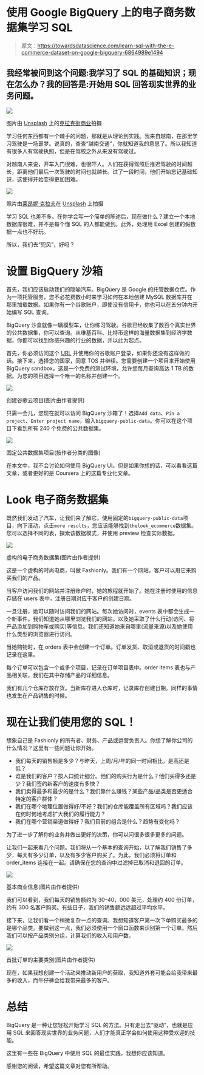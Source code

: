 # 使用 Google BigQuery 上的电子商务数据集学习 SQL

> 原文：<https://towardsdatascience.com/learn-sql-with-the-e-commerce-dataset-on-google-bigquery-6864989e1494>

## 我经常被问到这个问题:我学习了 SQL 的基础知识；现在怎么办？我的回答是:开始用 SQL 回答现实世界的业务问题。

![](img/a851dc55ebb251d879efe8a1a5ddc62f.png)

图片由 [Unsplash](https://unsplash.com?utm_source=medium&utm_medium=referral) 上的[克拉克街商业](https://unsplash.com/@mercantile?utm_source=medium&utm_medium=referral)拍摄

学习任何东西都有一个棘手的问题，那就是从理论到实践。我来自越南，在那里学习驾驶是一场噩梦。说真的，查查“越南交通”，你就知道我的意思了。所以我知道有很多人有驾驶执照，但是在驾校之外从来没有驾驶过。

对越南人来说，开车入门很难，也很吓人。人们在获得驾照后推迟驾驶的时间越长，距离他们最后一次驾驶的时间也就越长。过了一段时间，他们开始忘记基础知识，这使得开始变得更加困难。

![](img/e3ab1d6afdedd50596f7ade442fa0139.png)

照片由[莱昂妮·克拉夫](https://unsplash.com/@leoniec?utm_source=medium&utm_medium=referral)在 [Unsplash](https://unsplash.com?utm_source=medium&utm_medium=referral) 上拍摄

学习 SQL 也差不多。在你学会写一个简单的陈述后，现在做什么？建立一个本地数据库很难，并不是每个懂 SQL 的人都能做到。此外，处理用 Excel 创建的假数据一点也不好玩。

</why-should-you-pick-up-sql-in-your-spare-time-65634dbb6eb1>  

所以，我们去“兜风”，好吗？

# 设置 BigQuery 沙箱

首先，我们应该启动我们的隐喻汽车。BigQuery 是 Google 的托管数据仓库。作为一项托管服务，您不必花费数小时来学习如何在本地创建 MySQL 数据库并在那里加载数据。如果你有一个谷歌账户，即使没有信用卡，你也可以在五分钟内开始编写 SQL 查询。

BigQuery 沙盒就像一辆模型车，让你练习驾驶。谷歌已经收集了数百个真实世界的公共数据集，你可以查询。从维基百科、比特币这样的海量数据集到经济学数据，你都可以找到你感兴趣的行业的数据，并以此为起点。

首先，你必须访问这个 [URL](https://console.cloud.google.com/bigquery) 并使用你的谷歌账户登录，如果你还没有这样做的话。接下来，选择您的国家，同意 TOS 并继续。您需要创建一个项目来开始使用 BigQuery sandbox，这是一个免费的测试环境，允许您每月查询高达 1 TB 的数据。为您的项目选择一个唯一的名称并创建一个。

![](img/20e9371633594597479f68bc8991e703.png)

创建谷歌云项目(图片由作者提供)

只需一会儿，您现在就可以访问 BigQuery 沙箱了！选择`Add data`、`Pin a project`、`Enter project name`，输入`bigquery-public-data`。你可以在这个项目下看到所有 240 个免费的公共数据集。

![](img/4156d71cfdc9403cf832ff4d1bc16c0a.png)

固定公共数据集项目(按作者分类的图像)

在本文中，我不会讨论如何使用 BigQuery UI。但是如果你想的话，可以看看这篇文章，或者更好的是 Coursera 上的这篇专业化文章。

# Look 电子商务数据集

既然我们发动了汽车，让我们来了解它。使用固定的`bigquery-public-data`项目，向下滚动，点击`more results`，您应该能够找到`thelook_ecommerce`数据集。您可以选择不同的表，探索该数据模式，并使用 preview 检查实际数据。

![](img/15e12dd6d45b21ecde292c1596d8c62a.png)

虚构的电子商务数据集(图片由作者提供)

这是一个虚构的时尚电商，叫做 Fashionly。我们有一个网站，客户可以用它来购买我们的产品。

当客户访问我们的网站并注册账户时，她的旅程就开始了。她在注册时使用的信息存储在 users 表中，注册日期对应于客户的创建日期。

一旦注册，她可以随时访问我们的网站。每次她访问时，events 表中都会生成一个新事件。我们知道她从哪里浏览我们的网站，以及她采取了什么行动(访问、将产品添加到购物车或购买)等信息。我们还知道她来自哪里(流量来源)以及她使用什么类型的浏览器进行访问。

当她购物时，在 orders 表中会创建一个订单。订单发货、取消或退货的时间戳也记录在这里。

每个订单可以包含一个或多个项目，记录在订单项目表中。order items 表也与产品相关联，我们在其中存储产品的详细信息。

我们有几个仓库存放存货。当新库存进入仓库时，记录库存创建日期。同样的事情也发生在产品销售的时候。

# 现在让我们使用您的 SQL！

想象自己是 Fashionly 的所有者、财务、产品或运营负责人。你想了解你公司的什么情况？这里有一些问题让你开始。

*   我们每天的销售额是多少？与昨天，上周/月/年的同一时间相比，是高还是低？
*   谁是我们的客户？按人口统计细分。他们的购买行为是什么？他们买得多还是少？我们签约新客户的速度有多快？
*   我们卖得最多和最少的是什么？我们靠什么赚钱？某些产品/品类是否更适合特定的客户群体？
*   我们在哪个地理位置做得好/不好？我们的仓库能覆盖所有区域吗？我们应该在何时何地考虑扩大我们的履行能力？
*   我们在哪个营销渠道做得好？我们目前的组合是什么？趋势有变化吗？

为了进一步了解你的业务并做出更好的决策，你可以问很多很多更多的问题。

让我们一起来看几个问题。我们将从一个基本的查询开始，以了解我们销售了多少，每天有多少订单，以及有多少客户购买了。为此，我们必须将订单和 order_items 连接在一起。请确保在您的查询中过滤掉已取消和退回的订单。

![](img/a70a994e94e865fe80191220184d5103.png)

基本商业信息(图片由作者提供)

我们可以看到，我们每天的销售额约为 30–40，000 美元，处理约 400 份订单，约有 300 名客户购买。有些日子，我们的销售额远远超过平均水平。

接下来，让我们看一个稍微复杂一点的查询。我想知道客户第一次下单购买最多的是哪个品类。要做到这一点，我们必须使用一个窗口函数来识别第一个订单。然后我们可以按产品类别分组，计算我们的收入和用户数。

![](img/5c8b1574a731e8e9712f2911cfd36be7.png)

首批订单的主要类别(图片由作者提供)

现在，如果我想创建一个活动来推动新用户的获取，我知道外套可能会给我带来最多的收入，而牛仔裤会给我带来最多的客户。

# 总结

BigQuery 是一种让您轻松开始学习 SQL 的方法。只有走出去“驱动”，也就是应用 SQL 来回答现实世界的业务问题，人们才能真正学会如何使用这种受欢迎的技能。

这里有一些在 BigQuery 中使用 SQL 的最佳实践，我想你应该知道。

感谢您的阅读，希望这篇文章对您有所帮助。